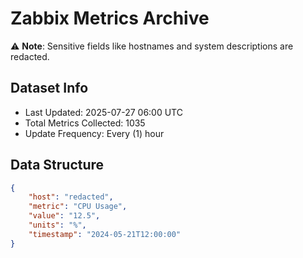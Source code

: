 # Zabbix Metrics Archive

⚠️ **Note**: Sensitive fields like hostnames and system descriptions are redacted.

## Dataset Info
- Last Updated: 2025-07-27 06:00 UTC
- Total Metrics Collected: 1035
- Update Frequency: Every (1) hour

## Data Structure
```json
{
    "host": "redacted",
    "metric": "CPU Usage",
    "value": "12.5",
    "units": "%",
    "timestamp": "2024-05-21T12:00:00"
}
```
